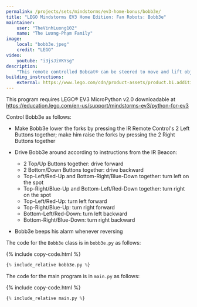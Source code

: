 ```yaml
---
permalink: /projects/sets/mindstorms/ev3-home-bonus/bobb3e/
title: "LEGO Mindstorms EV3 Home Edition: Fan Robots: Bobb3e"
maintainer:
    user: "TheVinhLuong102"
    name: "The Lương-Phạm Family"
image:
    local: "bobb3e.jpeg"
    credit: "LEGO"
video:
    youtube: "i3jsJiVKYsg"
description:
    "This remote controlled Bobcat® can be steered to move and lift objects with the control buttons on the IR Beacon."
building_instructions:
    external: https://www.lego.com/cdn/product-assets/product.bi.additional.extra.pdf/31313_X_BOBB3E.pdf
---
```



This program requires LEGO® EV3 MicroPython v2.0 downloadable at https://education.lego.com/en-us/support/mindstorms-ev3/python-for-ev3

Control Bobb3e as follows:

- Make Bobb3e lower the forks by pressing the IR Remote Control's 2 Left Buttons together; make him raise the forks by pressing the 2 Right Buttons together

- Drive Bobb3e around according to instructions from the IR Beacon:
    - 2 Top/Up Buttons together: drive forward
    - 2 Bottom/Down Buttons together: drive backward
    - Top-Left/Red-Up and Bottom-Right/Blue-Down together: turn left on the spot
    - Top-Right/Blue-Up and Bottom-Left/Red-Down together: turn right on the spot
    - Top-Left/Red-Up: turn left forward
    - Top-Right/Blue-Up: turn right forward
    - Bottom-Left/Red-Down: turn left backward
    - Bottom-Right/Blue-Down: turn right backward

- Bobb3e beeps his alarm whenever reversing

The code for the `Bobb3e` class is in `bobb3e.py` as follows:

{% include copy-code.html %}
```python
{% include_relative bobb3e.py %}
```

The code for the main program is in `main.py` as follows:

{% include copy-code.html %}
```python
{% include_relative main.py %}
```
